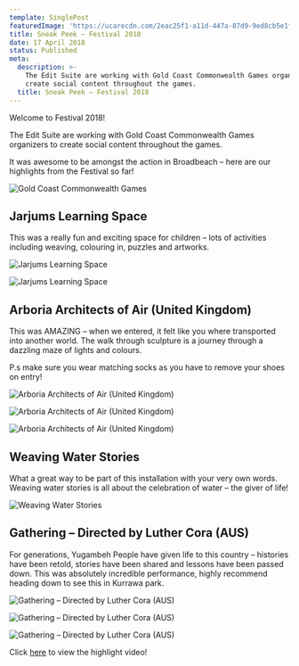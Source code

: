 ```yaml
---
template: SinglePost
featuredImage: 'https://ucarecdn.com/2eac25f1-a11d-447a-87d9-9ed8cb5e1fb1/'
title: Sneak Peek – Festival 2018
date: 17 April 2018
status: Published
meta:
  description: >-
    The Edit Suite are working with Gold Coast Commonwealth Games organizers to
    create social content throughout the games.
  title: Sneak Peek – Festival 2018
---
```

Welcome to Festival 2018!

The Edit Suite are working with Gold Coast Commonwealth Games organizers to create social content throughout the games.

It was awesome to be amongst the action in Broadbeach – here are our highlights from the Festival so far!

![Gold Coast Commonwealth Games](https://ucarecdn.com/9e6bc956-3ad6-4e7e-aeeb-ddf0bbf09c06/)

## Jarjums Learning Space

This was a really fun and exciting space for children – lots of activities including weaving, colouring in, puzzles and artworks.

![Jarjums Learning Space](https://ucarecdn.com/9746aa74-2d96-4f64-bbd0-c0da298ce1da/)

![Jarjums Learning Space](https://ucarecdn.com/bc21488a-f5da-4c3a-9a48-19c65af79ed7/)

## Arboria Architects of Air (United Kingdom)

This was AMAZING – when we entered, it felt like you where transported into another world. The walk through sculpture is a journey through a dazzling maze of lights and colours.

P.s make sure you wear matching socks as you have to remove your shoes on entry!

![Arboria Architects of Air (United Kingdom)](https://ucarecdn.com/0296399f-4011-4076-a72e-5bcf0c9f3a40/)

![Arboria Architects of Air (United Kingdom)](https://ucarecdn.com/f53125c1-2545-4bd9-be07-49ff681d7708/)

![Arboria Architects of Air (United Kingdom)](https://ucarecdn.com/949be0cc-2f52-4cfb-8d3e-b0acc747cb95/)

## Weaving Water Stories

What a great way to be part of this installation with your very own words. Weaving water stories is all about the celebration of water – the giver of life!

![Weaving Water Stories](https://ucarecdn.com/6f60e871-6a28-4881-8c88-9b2449a9450a/)

## Gathering – Directed by Luther Cora (AUS)

For generations, Yugambeh People have given life to this country – histories have been retold, stories have been shared and lessons have been passed down. This was absolutely incredible performance, highly recommend heading down to see this in Kurrawa park.

![Gathering – Directed by Luther Cora (AUS)](https://ucarecdn.com/0e19a102-920f-4ce2-875d-d9afd9f4d4bd/)

![Gathering – Directed by Luther Cora (AUS)](https://ucarecdn.com/fe781023-18a3-4024-87db-30abd2fe9df5/)

![Gathering – Directed by Luther Cora (AUS)](https://ucarecdn.com/25fce693-e2cf-493e-b00e-2f724fa1b9c6/)

Click [here](https://vimeo.com/263300831) to view the highlight video!
